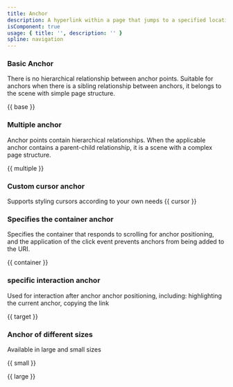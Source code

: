 ```yaml
---
title: Anchor 
description: A hyperlink within a page that jumps to a specified location within a page
isComponent: true
usage: { title: '', description: '' }
spline: navigation
---
```


### Basic Anchor
There is no hierarchical relationship between anchor points. Suitable for anchors when there is a sibling relationship between anchors, it belongs to the scene with simple page structure.

{{ base }}

### Multiple anchor 
Anchor points contain hierarchical relationships. When the applicable anchor contains a parent-child relationship, it is a scene with a complex page structure.

{{ multiple }}

### Custom cursor anchor 
Supports styling cursors according to your own needs
{{ cursor }}

### Specifies the container anchor 

Specifies the container that responds to scrolling for anchor positioning, and the application of the click event prevents anchors from being added to the URI.

{{ container }}

### specific interaction anchor

Used for interaction after anchor anchor positioning, including: highlighting the current anchor, copying the link

{{ target }}

### Anchor of different sizes

Available in large and small sizes

{{ small }}

{{ large }}
